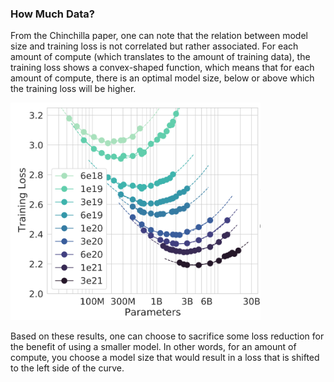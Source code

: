 ### How Much Data?

From the Chinchilla paper, one can note that the relation between model size and training loss is not correlated but rather associated. For each amount of compute (which translates to the amount of training data), the training loss shows a convex-shaped function, which means that for each amount of compute, there is an optimal model size, below or above which the training loss will be higher.

<img src="./data/chinchilla.png" alt="drawing" width="400"/>

Based on these results, one can choose to sacrifice some loss reduction for the benefit of using a smaller model. In other words, for an amount of compute, you choose a model size that would result in a loss that is shifted to the left side of the curve.
